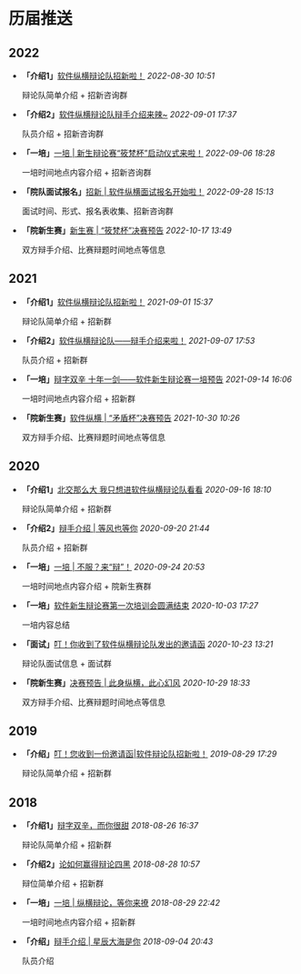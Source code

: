 # 历届推送

## 2022

  - **「介绍1」**[软件纵横辩论队招新啦！](https://mp.weixin.qq.com/s/Wur47zR8Q7qXrMC9bFSreQ) *2022-08-30 10:51*

    辩论队简单介绍 + 招新咨询群

  - **「介绍2」**[软件纵横辩论队辩手介绍来辣~](https://mp.weixin.qq.com/s/Qh8MTET4HQCJsCPeF1IQRQ)  *2022-09-01 17:37*

    队员介绍 + 招新咨询群

  - **「一培」**[一培 | 新生辩论赛“筱梵杯”启动仪式来啦！](https://mp.weixin.qq.com/s/rCx7zQHj0ShaKUSC9xzItg) *2022-09-06 18:28*

    一培时间地点内容介绍 + 招新咨询群

  - **「院队面试报名」**[招新 | 软件纵横面试报名开始啦！](https://mp.weixin.qq.com/s/dX1QI7Dj4uBbyB3epMQhMA) *2022-09-28 15:13*

    面试时间、形式、报名表收集、招新咨询群

  - **「院新生赛」**[新生赛 | “筱梵杯”决赛预告](https://mp.weixin.qq.com/s/dX1QI7Dj4uBbyB3epMQhMA) *2022-10-17 13:49*

    双方辩手介绍、比赛辩题时间地点等信息

## 2021

  - **「介绍1」**[软件纵横辩论队招新啦！](https://mp.weixin.qq.com/s/Sfm7J2DpSgs3H-FdknHKVQ) *2021-09-01 15:37*

    辩论队简单介绍 + 招新群

  - **「介绍2」**[软件纵横辩论队——辩手介绍来啦！](https://mp.weixin.qq.com/s/IFc-Hyo1hM7C8agig4m8Ig)  *2021-09-07 17:53*

    队员介绍 + 招新群

  - **「一培」**[辩字双辛 十年一剑——软件新生辩论赛一培预告](https://mp.weixin.qq.com/s/3oy-Vfq6EqroyfKtXRfasw) *2021-09-14 16:06*

    一培时间地点内容介绍 + 招新群

  - **「院新生赛」**[软件纵横 | “矛盾杯”决赛预告](https://mp.weixin.qq.com/s/Hb5tplwHruwvxiqymLlqUA) *2021-10-30 10:26*

    双方辩手介绍、比赛辩题时间地点等信息

## 2020

  - **「介绍1」**[北交那么大 我只想进软件纵横辩论队看看](https://mp.weixin.qq.com/s/5-IgTZbGtpqk3AKV5kVzcw) *2020-09-16 18:10*

    辩论队简单介绍 + 招新群

  - **「介绍2」**[辩手介绍 | 等风也等你](https://mp.weixin.qq.com/s/cS5TtAV96SLGfVJOxWUD_w)  *2020-09-20 21:44*

    队员介绍 + 招新群

  - **「一培」**[一培 | 不服？来“辩”！](https://mp.weixin.qq.com/s/5D5AcGdeasu9t59yBCiyVg) *2020-09-24 20:53*

    一培时间地点内容介绍 + 院新生赛群

  - **「一培」**[软件新生辩论赛第一次培训会圆满结束](https://mp.weixin.qq.com/s/sSksSrW4XfcV0tdVREUmjA) *2020-10-03 17:27*

    一培内容总结

  - **「面试」**[叮！你收到了软件纵横辩论队发出的邀请函](https://mp.weixin.qq.com/s/PA9gf0084gyqrbWfzfAEhA) *2020-10-23 13:21*

    辩论队面试信息 + 面试群

  - **「院新生赛」**[决赛预告 | 此身纵横，此心幻风](https://mp.weixin.qq.com/s/PfmGNIRsUrBp5A_JliJ4qQ)  *2020-10-29 18:33*

    双方辩手介绍、比赛辩题时间地点等信息

## 2019

  - **「介绍」**[叮！您收到一份邀请函|软件辩论队招新啦！](https://mp.weixin.qq.com/s/FuSShcybARiPlQ1H2xTwYw)  *2019-08-29 17:29*

    辩论队简单介绍 + 招新群

## 2018

  - **「介绍1」**[辩字双辛，而你很甜](https://mp.weixin.qq.com/s/6tc97td7UFy9uxHt_sS1eA)  *2018-08-26 16:37*

    辩论队简单介绍 + 招新群

  - **「介绍2」**[论如何赢得辩论四黑](https://mp.weixin.qq.com/s/k9nmYyGfbbioiuzXruyTLg) *2018-08-28 10:57*

    辩位简单介绍 + 招新群

  - **「一培」**[一培 | 纵横辩论，等你来撩](https://mp.weixin.qq.com/s/i5zaHu6ZVraC1HiWco4poQ)  *2018-08-29 22:42*

    一培时间地点内容介绍 + 招新群

  - **「介绍」**[辩手介绍 | 星辰大海是你](https://mp.weixin.qq.com/s/H9ESvX0SLtxhYkMEl0wi5A) *2018-09-04 20:43*

    队员介绍
